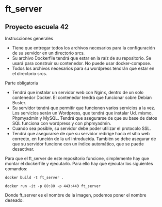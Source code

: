 # ft_server

## Proyecto escuela 42
Instrucciones generales
- Tiene que entregar todos los archivos necesarios para la configuración de su servidor en un directorio srcs. 
- Su archivo Dockerfile tendrá que estar en la raíz de su repositorio. Se usará para construir su contenedor. No puede usar docker-compose.
- Todos los archivos necesarios para su wordpress tendrán que estar en el directorio srcs. 

Parte obligatoria 
- Tendrá que instalar un servidor web con Nginx, dentro de un solo contenedor Docker. El contenedor tendrá que funcionar sobre Debian Buster. 
- Su servidor tendrá que permitir que funcionen varios servicios a la vez. Los servicios serán un Wordpress, que tendrá que instalar Ud. mismo, Phpmyadmin y MySQL. Tendrá que asegurarse de que su base de datos SQL funciona con wordpress y con phpmyadmin.
- Cuando sea posible, su servidor debe poder utilizar el protocolo SSL. 
- Tendrá que asegurarse de que su servidor redirige hacia el sitio web correcto, en función de la url introducida. También se debe asegurar de que su servidor funcione con un índice automático, que se puede desactivar.
  
Para que el ft_server de este repositorio funcione, simplemente hay que montar el dockerfile y ejecutarlo. Para ello hay que ejecutar los siguientes comandos:

  ```docker build -t ft_server .```

  ```docker run -it -p 80:80 -p 443:443 ft_server```

Donde ft_server es el nombre de la imagen, podemos poner el nombre deseado.
